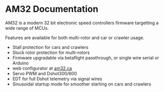 # AM32 Documentation

AM32 is a modern 32 bit electronic speed controllers firmware targetting a wide range of MCUs.

Features are available for both multi-rotor and car or crawler usage.

* Stall protection for cars and crawlers
* Stuck rotor protection for multi-rotors
* Firmware upgradable via betaflight passthrough, or single wire serial or Arduino
* web configurator at [am32.ca](https://am32.ca)
* Servo PWM and Dshot300/600
* EDT for full Dshot telemetry via signal wires
* Sinusoidal startup mode for smoother starting on cars and crawlers
